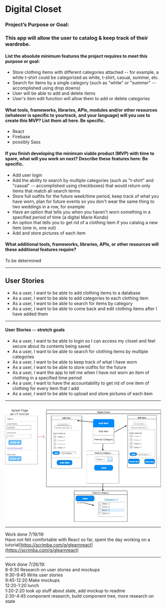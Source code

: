 # Digital Closet

### Project’s Purpose or Goal:

### This app will allow the user to catalog & keep track of their wardrobe.

#### List the absolute minimum features the project requires to meet this purpose or goal:

* Store clothing items with different categories attached -- for example, a white t-shirt could be categorized as white, t-shirt, casual, summer, etc.
* Search for items by a single category (such as "white" or "summer" -- accomplished using drop downs)
* User will be able to add and delete items
* User's item edit function will allow them to add or delete categories

#### What tools, frameworks, libraries, APIs, modules and/or other resources (whatever is specific to yourtrack, and your language) will you use to create this MVP? List them all here. Be specific.

* React
* Firebase
* possibly Sass

#### If you finish developing the minimum viable product (MVP) with time to spare, what will you work on next? Describe these features here: Be specific.

* Add user login
* Add the ability to search by multiple categories (such as "t-shirt" and "casual" -- accomplished using checkboxes) that would return only items that match all search terms
* Store full outfits for the future week/time period, keep track of what you have worn, plan for future events so you don't wear the same thing to two weddings in a row, for example
* Have an option that tells you when you haven't worn something in a specified period of time (a digital Marie Kondo)
* An option that tells you to get rid of a clothing item if you catalog a new item (one in, one out)
* Add and store pictures of each item

#### What additional tools, frameworks, libraries, APIs, or other resources will these additional features require?

To be determined

<hr>

## User Stories

* As a user, I want to be able to add clothing items to a database
* As a user, I want to be able to add categories to each clothing item
* As a user, I want to be able to search for items by category
* As a user, I want to be able to come back and edit clothing items after I have added them
<hr>

#### User Stories -- stretch goals

* As a user, I want to be able to login so I can access my closet and feel secure about its contents being saved
* As a user, I want to be able to search for clothing items by multiple categories
* As a user, I want to be able to keep track of what I have worn
* As a user, I want to be able to store outfits for the future
* As a user, I want the app to tell me when I have not worn an item of clothing in a specified time period
* As a user, I want to have the accountability to get rid of one item of clothing for every item that I add
* As a user, I want to be able to upload and store pictures of each item

<hr>

![User Interface](./digital-closet-mock.jpg)

<hr>

Work done 7/19/19: <br>
Have not felt comfortable with React so far, spent the day working on a tutorial[https://scrimba.com/g/glearnreact](https://scrimba.com/g/glearnreact)

<hr>

Work done 7/26/19: <br>
8-9:30 Research on user stories and mockups <br>
9:30-9:45 Write user stories <br>
9:45-12:20 Make mockups <br>
12:20-1:20 lunch <br>
1:20-2:20 look up stuff about state, add mockup to readme <br>
2:30-4:45 component research, build component tree, more research on state
